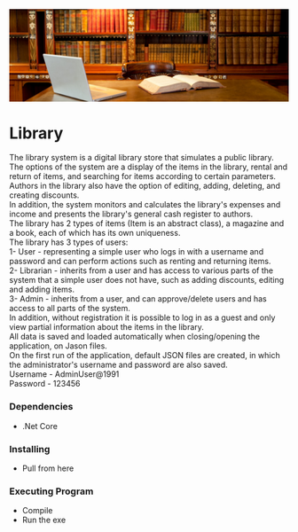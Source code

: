 <img align="center" alt="backgroundWarehouse" style="padding-right:10px;" src="https://github.com/OrShitri/Library/blob/master/Library/Images/Welcome.jpg?raw=true" />  

# Library
The library system is a digital library store that simulates a public library.
<br>
The options of the system are a display of the items in the library, rental and return of items, and searching for items according to certain parameters.
<br>
Authors in the library also have the option of editing, adding, deleting, and creating discounts.
<br>
In addition, the system monitors and calculates the library's expenses and income and presents the library's general cash register to authors.
<br>
The library has 2 types of items (Item is an abstract class), a magazine and a book, each of which has its own uniqueness.
<br>
The library has 3 types of users:
<br>
1- User - representing a simple user who logs in with a username and password and can perform actions such as renting and returning items.
<br>
2- Librarian - inherits from a user and has access to various parts of the system that a simple user does not have, such as adding discounts, editing and adding items.
<br>
3- Admin - inherits from a user, and can approve/delete users and has access to all parts of the system.
<br>
In addition, without registration it is possible to log in as a guest and only view partial information about the items in the library.
<br>
All data is saved and loaded automatically when closing/opening the application, on Jason files.
<br>
On the first run of the application, default JSON files are created, in which the administrator's username and password are also saved. 
<br>
Username - AdminUser@1991
<br>
Password - 123456
<br>

### Dependencies
* .Net Core

### Installing
* Pull from here

### Executing Program

* Compile
* Run the exe
